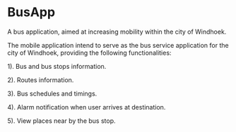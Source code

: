 # BusApp
A bus application, aimed at increasing mobility within the city of Windhoek.

The mobile application intend to serve as the bus service application for the city of Windhoek, providing the following functionalities:

  1).	Bus and bus stops information. 
  
  2).	Routes information.
  
  3).	Bus schedules and timings.
  
  4).	Alarm notification when user arrives at destination.
  
  5).	View places near by the bus stop.


